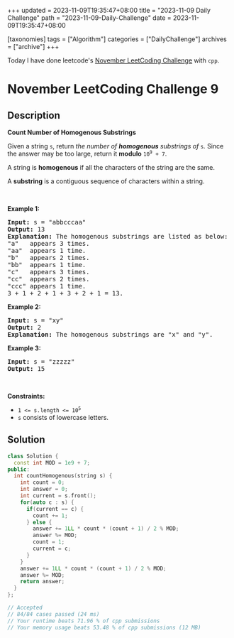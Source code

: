 +++
updated = 2023-11-09T19:35:47+08:00
title = "2023-11-09 Daily Challenge"
path = "2023-11-09-Daily-Challenge"
date = 2023-11-09T19:35:47+08:00

[taxonomies]
tags = ["Algorithm"]
categories = ["DailyChallenge"]
archives = ["archive"]
+++

Today I have done leetcode's [November LeetCoding Challenge](https://leetcode.com/problems/count-number-of-homogenous-substrings/) with `cpp`.

<!-- more -->

# November LeetCoding Challenge 9

## Description

**Count Number of Homogenous Substrings**

<p>Given a string <code>s</code>, return <em>the number of <strong>homogenous</strong> substrings of </em><code>s</code><em>.</em> Since the answer may be too large, return it <strong>modulo</strong> <code>10<sup>9</sup> + 7</code>.</p>

<p>A string is <strong>homogenous</strong> if all the characters of the string are the same.</p>

<p>A <strong>substring</strong> is a contiguous sequence of characters within a string.</p>

<p>&nbsp;</p>
<p><strong class="example">Example 1:</strong></p>

<pre>
<strong>Input:</strong> s = &quot;abbcccaa&quot;
<strong>Output:</strong> 13
<strong>Explanation:</strong> The homogenous substrings are listed as below:
&quot;a&quot;   appears 3 times.
&quot;aa&quot;  appears 1 time.
&quot;b&quot;   appears 2 times.
&quot;bb&quot;  appears 1 time.
&quot;c&quot;   appears 3 times.
&quot;cc&quot;  appears 2 times.
&quot;ccc&quot; appears 1 time.
3 + 1 + 2 + 1 + 3 + 2 + 1 = 13.</pre>

<p><strong class="example">Example 2:</strong></p>

<pre>
<strong>Input:</strong> s = &quot;xy&quot;
<strong>Output:</strong> 2
<strong>Explanation:</strong> The homogenous substrings are &quot;x&quot; and &quot;y&quot;.</pre>

<p><strong class="example">Example 3:</strong></p>

<pre>
<strong>Input:</strong> s = &quot;zzzzz&quot;
<strong>Output:</strong> 15
</pre>

<p>&nbsp;</p>
<p><strong>Constraints:</strong></p>

<ul>
	<li><code>1 &lt;= s.length &lt;= 10<sup>5</sup></code></li>
	<li><code>s</code> consists of lowercase letters.</li>
</ul>

## Solution

``` cpp
class Solution {
  const int MOD = 1e9 + 7;
public:
  int countHomogenous(string s) {
    int count = 0;
    int answer = 0;
    int current = s.front();
    for(auto c : s) {
      if(current == c) {
        count += 1;
      } else {
        answer += 1LL * count * (count + 1) / 2 % MOD;
        answer %= MOD;
        count = 1;
        current = c;
      }
    }
    answer += 1LL * count * (count + 1) / 2 % MOD;
    answer %= MOD;
    return answer;
  }
};

// Accepted
// 84/84 cases passed (24 ms)
// Your runtime beats 71.96 % of cpp submissions
// Your memory usage beats 53.48 % of cpp submissions (12 MB)
```
